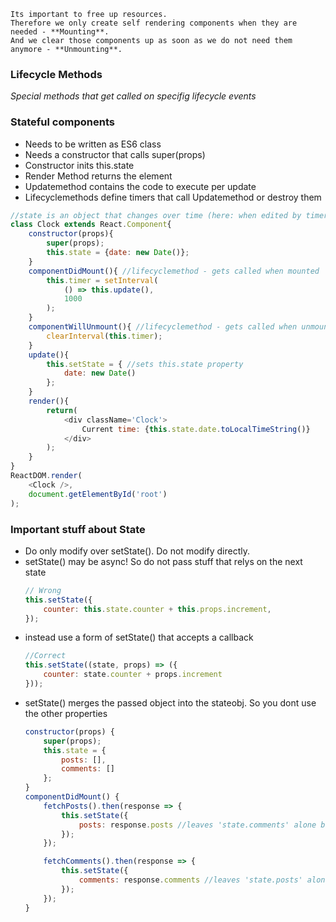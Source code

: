 ```
Its important to free up resources. 
Therefore we only create self rendering components when they are needed - **Mounting**.
And we clear those components up as soon as we do not need them anymore - **Unmounting**.
```
### Lifecycle Methods
*Special methods that get called on specifig lifecycle events*

### Stateful components
- Needs to be written as ES6 class
- Needs a constructor that calls super(props)
- Constructor inits this.state
- Render Method returns the element
- Updatemethod contains the code to execute per update
- Lifecyclemethods define timers that call Updatemethod or destroy them
```javascript
//state is an object that changes over time (here: when edited by timer callback)
class Clock extends React.Component{
    constructor(props){
        super(props);
        this.state = {date: new Date()};
    }
    componentDidMount(){ //lifecyclemethod - gets called when mounted
        this.timer = setInterval(
            () => this.update(),
            1000
        );
    }
    componentWillUnmount(){ //lifecyclemethod - gets called when unmounted
        clearInterval(this.timer);
    }
    update(){
        this.setState = { //sets this.state property
            date: new Date()
        };
    }
    render(){
        return(
            <div className='Clock'>
                Current time: {this.state.date.toLocalTimeString()}
            </div>
        );
    }
}
ReactDOM.render(
    <Clock />,
    document.getElementById('root')
);
```

### Important stuff about State
- Do only modify over setState(). Do not modify directly.
- setState() may be async! So do not pass stuff that relys on the next state
    ```javascript
    // Wrong
    this.setState({
        counter: this.state.counter + this.props.increment,
    });
    ```
- instead use a form of setState() that accepts a callback
    ```javascript
    //Correct
    this.setState((state, props) => ({
        counter: state.counter + props.increment
    }));
    ```
- setState() merges the passed object into the stateobj. So you dont use the other properties
    ```javascript
    constructor(props) {
        super(props);
        this.state = {
            posts: [],
            comments: []
        };
    }
    componentDidMount() {
        fetchPosts().then(response => {
            this.setState({
                posts: response.posts //leaves 'state.comments' alone but replaces 'state.posts'
            });
        });

        fetchComments().then(response => {
            this.setState({
                comments: response.comments //leaves 'state.posts' alone but replaces 'state.comments'
            });
        });
    }
    ```

